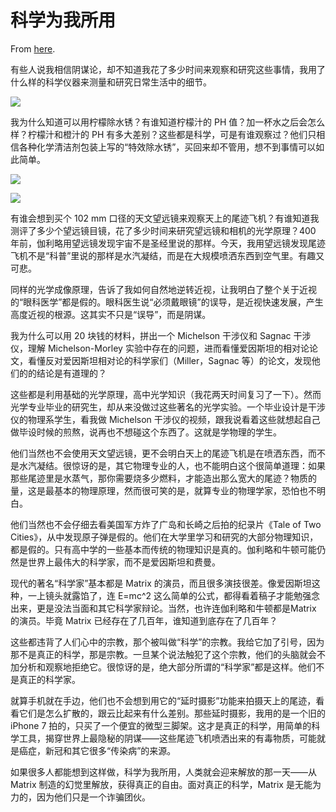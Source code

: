 # 科学为我所用

From [here](https://yinwang1.substack.com/p/721).

有些人说我相信阴谋论，却不知道我花了多少时间来观察和研究这些事情，我用了什么样的科学仪器来测量和研究日常生活中的细节。

![](https://substackcdn.com/image/fetch/w_1456,c_limit,f_auto,q_auto:good,fl_progressive:steep/https%3A%2F%2Fsubstack-post-media.s3.amazonaws.com%2Fpublic%2Fimages%2Fcc7e284f-10c1-4e84-80f4-f77886f4aadf_640x280.jpeg)

我为什么知道可以用柠檬除水锈？有谁知道柠檬汁的 PH 值？加一杯水之后会怎么样？柠檬汁和橙汁的 PH 有多大差别？这些都是科学，可是有谁观察过？他们只相信各种化学清洁剂包装上写的“特效除水锈”，买回来却不管用，想不到事情可以如此简单。

![](https://substackcdn.com/image/fetch/w_1456,c_limit,f_auto,q_auto:good,fl_progressive:steep/https%3A%2F%2Fsubstack-post-media.s3.amazonaws.com%2Fpublic%2Fimages%2F7f3ed002-c635-4199-8ac0-894f35245a34_640x480.jpeg)

![](https://substackcdn.com/image/fetch/w_1456,c_limit,f_auto,q_auto:good,fl_progressive:steep/https%3A%2F%2Fsubstack-post-media.s3.amazonaws.com%2Fpublic%2Fimages%2F8695e99c-705c-445b-a2af-5c038bf67c92_640x480.jpeg)

有谁会想到买个 102 mm 口径的天文望远镜来观察天上的尾迹飞机？有谁知道我测评了多少个望远镜目镜，花了多少时间来研究望远镜和相机的光学原理？400 年前，伽利略用望远镜发现宇宙不是圣经里说的那样。今天，我用望远镜发现尾迹飞机不是“科普”里说的那样是水汽凝结，而是在大规模喷洒东西到空气里。有趣又可悲。

同样的光学成像原理，告诉了我如何自然地逆转近视，让我明白了整个关于近视的“眼科医学”都是假的。眼科医生说“必须戴眼镜”的误导，是近视快速发展，产生高度近视的根源。这其实不只是“误导”，而是阴谋。

我为什么可以用 20 块钱的材料，拼出一个 Michelson 干涉仪和 Sagnac 干涉仪，理解 Michelson-Morley 实验中存在的问题，进而看懂爱因斯坦的相对论论文，看懂反对爱因斯坦相对论的科学家们（Miller，Sagnac 等）的论文，发现他们的的结论是有道理的？

这些都是利用基础的光学原理，高中光学知识（我花两天时间复习了一下）。然而光学专业毕业的研究生，却从来没做过这些著名的光学实验。一个毕业设计是干涉仪的物理系学生，看我做 Michelson 干涉仪的视频，跟我说看着这些就想起自己做毕设时候的煎熬，说再也不想碰这个东西了。这就是学物理的学生。

他们当然也不会使用天文望远镜，更不会明白天上的尾迹飞机是在喷洒东西，而不是水汽凝结。很惊讶的是，其它物理专业的人，也不能明白这个很简单道理：如果那些尾迹里是水蒸气，那你需要烧多少燃料，才能造出那么宽大的尾迹？物质的量，这是最基本的物理原理，然而很可笑的是，就算专业的物理学家，恐怕也不明白。

他们当然也不会仔细去看美国军方炸了广岛和长崎之后拍的纪录片《Tale of Two Cities》，从中发现原子弹是假的。他们在大学里学习和研究的大部分物理知识，都是假的。只有高中学的一些基本而传统的物理知识是真的。伽利略和牛顿可能仍然是世界上最伟大的科学家，而不是爱因斯坦和费曼。

现代的著名“科学家”基本都是 Matrix 的演员，而且很多演技很差。像爱因斯坦这种，一上镜头就露馅了，连 E=mc^2 这么简单的公式，都得看着稿子才能勉强念出来，更是没法当面和其它科学家辩论。当然，也许连伽利略和牛顿都是Matrix 的演员。毕竟 Matrix 已经存在了几百年，谁知道到底存在了几百年？

这些都违背了人们心中的宗教，那个被叫做“科学”的宗教。我给它加了引号，因为那不是真正的科学，那是宗教。一旦某个说法触犯了这个宗教，他们的头脑就会不加分析和观察地拒绝它。很惊讶的是，绝大部分所谓的“科学家”都是这样。他们不是真正的科学家。

就算手机就在手边，他们也不会想到用它的“延时摄影”功能来拍摄天上的尾迹，看看它们是怎么扩散的，跟云比起来有什么差别。那些延时摄影，我用的是一个旧的 iPhone 7 拍的，只买了一个便宜的微型三脚架。这才是真正的科学，用简单的科学工具，揭穿世界上最隐秘的阴谋——这些尾迹飞机喷洒出来的有毒物质，可能就是癌症，新冠和其它很多“传染病”的来源。

如果很多人都能想到这样做，科学为我所用，人类就会迎来解放的那一天——从 Matrix 制造的幻觉里解放，获得真正的自由。面对真正的科学，Matrix 是无能为力的，因为他们只是一个诈骗团伙。
